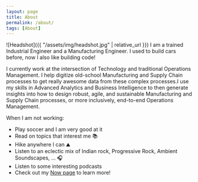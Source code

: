 ```yaml
---
layout: page
title: About
permalink: /about/
tags: [About]
---
```

![Headshot]({{ "/assets/img/headshot.jpg" | relative_url }})
I am a trained Industrial Engineer and a Manufacturing Engineer. I used to build cars before, now I also like building code!

I currently work at the intersection of Technology and traditional Operations Management. I help digitize old-school Manufacturing and Supply Chain processes to get really awesome data from these complex processes.I use my skills in Advanced Analytics and Business Intelligence to then generate insights into how to design robust, agile, and sustainable Manufacturing and Supply Chain processes, or more inclusively, end-to-end Operations Management.

When I am not working:
* Play soccer and I am very good at it <i class="fa fa-futbol-o" aria-hidden="true"></i>
* Read on topics that interest me 📚
* Hike anywhere I can ⛰
* Listen to an eclectic mix of Indian rock, Progressive Rock, Ambient Soundscapes, ... 🎧
* Listen to some interesting podcasts <i class="fa fa-podcast fa-1g" aria-hidden="true"></i>
* Check out my [Now page](https://nachiketad.github.io/now/) to learn more!
